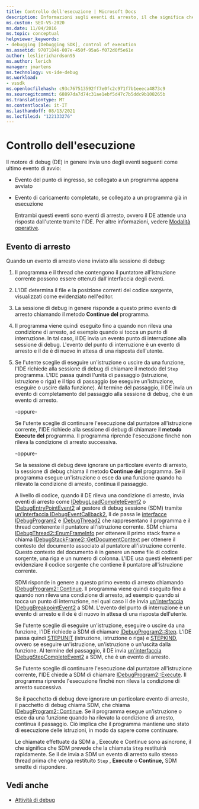 ```yaml
---
title: Controllo dell'esecuzione | Microsoft Docs
description: Informazioni sugli eventi di arresto, il che significa che de attende una risposta dall'utente tramite l'IDE.
ms.custom: SEO-VS-2020
ms.date: 11/04/2016
ms.topic: conceptual
helpviewer_keywords:
- debugging [Debugging SDK], control of execution
ms.assetid: 97071846-007e-450f-95a6-f072d0f5e61e
author: leslierichardson95
ms.author: lerich
manager: jmartens
ms.technology: vs-ide-debug
ms.workload:
- vssdk
ms.openlocfilehash: c93c767513592ff7e0fc2c971f7b1eeeca4873c9
ms.sourcegitcommit: 68897da7d74c31ae1ebf5d47c7b5ddc9b108265b
ms.translationtype: MT
ms.contentlocale: it-IT
ms.lasthandoff: 08/13/2021
ms.locfileid: "122133276"
---
```

# <a name="control-of-execution"></a>Controllo dell'esecuzione
Il motore di debug (DE) in genere invia uno degli eventi seguenti come ultimo evento di avvio:

- Evento del punto di ingresso, se collegato a un programma appena avviato

- Evento di caricamento completato, se collegato a un programma già in esecuzione

  Entrambi questi eventi sono eventi di arresto, ovvero il DE attende una risposta dall'utente tramite l'IDE. Per altre informazioni, vedere [Modalità operative](../../extensibility/debugger/operational-modes.md).

## <a name="stopping-event"></a>Evento di arresto
 Quando un evento di arresto viene inviato alla sessione di debug:

1. Il programma e il thread che contengono il puntatore all'istruzione corrente possono essere ottenuti dall'interfaccia degli eventi.

2. L'IDE determina il file e la posizione correnti del codice sorgente, visualizzati come evidenziato nell'editor.

3. La sessione di debug in genere risponde a questo primo evento di arresto chiamando il metodo **Continue del** programma.

4. Il programma viene quindi eseguito fino a quando non rileva una condizione di arresto, ad esempio quando si tocca un punto di interruzione. In tal caso, il DE invia un evento punto di interruzione alla sessione di debug. L'evento del punto di interruzione è un evento di arresto e il de è di nuovo in attesa di una risposta dell'utente.

5. Se l'utente sceglie di eseguire un'istruzione o uscire da una funzione, l'IDE richiede alla sessione di debug di chiamare il metodo del `Step` programma. L'IDE passa quindi l'unità di passaggio (istruzione, istruzione o riga) e il tipo di passaggio (se eseguire un'istruzione, eseguire o uscire dalla funzione). Al termine del passaggio, il DE invia un evento di completamento del passaggio alla sessione di debug, che è un evento di arresto.

    -oppure-

    Se l'utente sceglie di continuare l'esecuzione dal puntatore all'istruzione corrente, l'IDE richiede alla sessione di debug di chiamare il **metodo Execute del** programma. Il programma riprende l'esecuzione finché non rileva la condizione di arresto successiva.

    -oppure-

    Se la sessione di debug deve ignorare un particolare evento di arresto, la sessione di debug chiama il metodo **Continue del** programma. Se il programma esegue un'istruzione o esce da una funzione quando ha rilevato la condizione di arresto, continua il passaggio.

   A livello di codice, quando il DE rileva una condizione di arresto, invia eventi di arresto come [IDebugLoadCompleteEvent2](../../extensibility/debugger/reference/idebugloadcompleteevent2.md) o [IDebugEntryPointEvent2](../../extensibility/debugger/reference/idebugentrypointevent2.md) al gestore di debug sessione (SDM) tramite [un'interfaccia IDebugEventCallback2.](../../extensibility/debugger/reference/idebugeventcallback2.md) Il de passa le [interfacce IDebugProgram2](../../extensibility/debugger/reference/idebugprogram2.md) e [IDebugThread2](../../extensibility/debugger/reference/idebugthread2.md) che rappresentano il programma e il thread contenente il puntatore all'istruzione corrente. SDM chiama [IDebugThread2::EnumFrameInfo](../../extensibility/debugger/reference/idebugthread2-enumframeinfo.md) per ottenere il primo stack frame e chiama [IDebugStackFrame2::GetDocumentContext](../../extensibility/debugger/reference/idebugstackframe2-getdocumentcontext.md) per ottenere il contesto del documento associato al puntatore all'istruzione corrente. Questo contesto del documento è in genere un nome file di codice sorgente, una riga e un numero di colonna. L'IDE usa questi elementi per evidenziare il codice sorgente che contiene il puntatore all'istruzione corrente.

   SDM risponde in genere a questo primo evento di arresto chiamando [IDebugProgram2::Continue](../../extensibility/debugger/reference/idebugprogram2-continue.md). Il programma viene quindi eseguito fino a quando non rileva una condizione di arresto, ad esempio quando si tocca un punto di interruzione, nel qual caso il de invia [un'interfaccia IDebugBreakpointEvent2](../../extensibility/debugger/reference/idebugbreakpointevent2.md) a SDM. L'evento del punto di interruzione è un evento di arresto e il de è di nuovo in attesa di una risposta dell'utente.

   Se l'utente sceglie di eseguire un'istruzione, eseguire o uscire da una funzione, l'IDE richiede a SDM di chiamare [IDebugProgram2::Step](../../extensibility/debugger/reference/idebugprogram2-step.md). L'IDE passa quindi [STEPUNIT](../../extensibility/debugger/reference/stepunit.md) (istruzione, istruzione o riga) e [STEPKIND](../../extensibility/debugger/reference/stepkind.md), ovvero se eseguire un'istruzione, un'istruzione o un'uscita dalla funzione. Al termine del passaggio, il DE invia [un'interfaccia IDebugStepCompleteEvent2](../../extensibility/debugger/reference/idebugstepcompleteevent2.md) a SDM, che è un evento di arresto.

   Se l'utente sceglie di continuare l'esecuzione dal puntatore all'istruzione corrente, l'IDE chiede a SDM di chiamare [IDebugProgram2::Execute](../../extensibility/debugger/reference/idebugprogram2-execute.md). Il programma riprende l'esecuzione finché non rileva la condizione di arresto successiva.

   Se il pacchetto di debug deve ignorare un particolare evento di arresto, il pacchetto di debug chiama SDM, che chiama [IDebugProgram2::Continue](../../extensibility/debugger/reference/idebugprogram2-continue.md). Se il programma esegue un'istruzione o esce da una funzione quando ha rilevato la condizione di arresto, continua il passaggio. Ciò implica che il programma mantiene uno stato di esecuzione delle istruzioni, in modo da sapere come continuare.

   Le chiamate effettuate da SDM a , Execute e Continue sono asincrone, il che significa che SDM prevede che la chiamata `Step` restituirà rapidamente.   Se il de invia a SDM un evento di arresto sullo stesso thread prima che venga restituito `Step` , **Execute** o **Continue,** SDM smette di rispondere.

## <a name="see-also"></a>Vedi anche
- [Attività di debug](../../extensibility/debugger/debugging-tasks.md)
